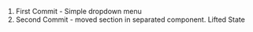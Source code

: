 1. First Commit - Simple dropdown menu
2. Second Commit - moved section in separated component. Lifted State
